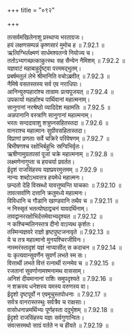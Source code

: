 +++
title = "०९२"

+++


  
तत्सर्वमखिलेनाशु प्रस्थाप्य भरताग्रजः।  
हयं लक्षणसम्पन्नं कृष्णसारं मुमोच ह ॥ 7.92.1 ॥   
ऋत्विग्भिर्लक्ष्मणं सार्धमश्वतन्त्रे नियोज्य च।  
ततोऽभ्यगच्छत्काकुत्स्थः सह सैन्येन नैमिशम् ॥ 7.92.2 ॥   
यज्ञवाटं महाबाहुर्दृष्ट्वा परममद्भुतम्।  
प्रबर्षमतुलं लेभे श्रीमानिति वचोऽब्रवीत् ॥ 7.92.3 ॥   
नैमिषे वसतस्तस्य सर्व एव नराधिपाः।  
आनिन्युरुपहारांश्च तान्रामः प्रत्यपूजयत् ॥ 7.92.4 ॥   
उपकार्या महार्हाश्च पार्थिवानां महात्मनाम्।  
सानुगानां नरश्रेष्ठो व्यादिदेश महामतिः ॥ 7.92.5 ॥   
अन्नपानानि वस्त्राणि सानुगानां महात्मनाम्।  
भरतः सन्ददावाशु शत्रुघ्नसहितस्तदा ॥ 7.92.6 ॥   
वानराश्च महात्मानः सुग्रीवसहितास्तदा।  
विप्राणां प्रणताः सर्वे चक्रिरे परिवेषणम् ॥ 7.92.7 ॥   
बिभीषणश्च रक्षोभिर्बहुभिः स्रग्विभिर्वृतः।  
ऋषीणामुग्रतपसां पूजां चक्रे महात्मनाम् ॥ 7.92.8 ॥   
लक्ष्मणेनागुप्ता च हयचर्या प्रवर्तत।  
ईदृशं राजसिंहस्य यज्ञप्रवरमुत्तमम् ॥ 7.92.9 ॥   
नान्यः शब्दोऽभवत्तत्र हयमेधे महात्मनः।  
छन्दतो देहि विस्रब्धो यावत्तुष्यन्ति याचकाः ॥ 7.92.10 ॥   
तावत्सर्वाणि दत्तानि क्रतुमध्ये महात्मनः।  
विविधानि च गौडानि खाण्डवानि तथैव च ॥ 7.92.11 ॥   
न निस्सृतं भतत्योष्ठाद्वचनं यावदर्थिनाम्।  
तावद्वानररक्षोभिर्दत्तमेवाभ्यदृश्यत ॥ 7.92.12 ॥   
न कश्चिन्मलिनस्तत्र दीनो वाऽप्यथ कृर्शतः।  
तस्मिन्यज्ञवरे राज्ञो हृष्टपुष्टजनावृते ॥ 7.92.13 ॥   
ये च तत्र महात्मानो मुनयश्चिरजीविनः।  
नास्मरंस्तादृशं यज्ञं नाप्यासीत् स कदाचन ॥ 7.92.14 ॥   
यः कृत्यवान्सुवर्णेन सुवर्णं लभते स्म सः।  
वित्तार्थी लभते वित्तं रत्नार्थी रत्नमेव च ॥ 7.92.15 ॥   
रजतानां सुवर्णानामश्मनामथ वाससाम्।  
अनिशं दीयमानानां राशिः समुपदृश्यते ॥ 7.92.16 ॥   
न शक्रस्य धनेशस्य यमस्य वरुणस्य वा।  
ईदृशो दृष्टपूर्वो न एवमूचुस्तपोधनाः ॥ 7.92.17 ॥   
सर्वत्र वानरास्तस्थुः सर्वत्रैव च राक्षसाः।  
वासोधनान्नमर्थिभ्यः पूर्णहस्ता ददुर्भृशम् ॥ 7.92.18 ॥   
ईदृशो राजसिंहस्य यज्ञः सर्वगुणान्वितः।  
संवत्सरमथो साग्रं वर्तते न च हीयते ॥ 7.92.19 ॥   
